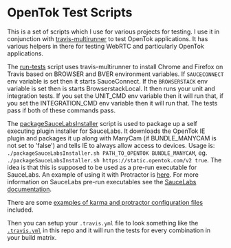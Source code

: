 OpenTok Test Scripts
=====

This is a set of scripts which I use for various projects for testing. I use it in conjunction with [travis-multirunner](https://www.npmjs.com/package/travis-multirunner) to test OpenTok applications. It has various helpers in there for testing WebRTC and particularly OpenTok applications.

The [run-tests](run-tests) script uses travis-multirunner to install Chrome and Firefox on Travis based on BROWSER and BVER environment variables. If `SAUCECONNECT` env variable is set then it starts SauceConnect. If the `BROWSERSTACK` env variable is set then is starts BrowserstackLocal. It then runs your unit and integration tests. If you set the UNIT_CMD env variable then it will run that, if you set the INTEGRATION_CMD env variable then it will run that. The tests pass if both of these commands pass.

The [packageSauceLabsInstaller](plugin-installer/packageSauceLabsInstaller.sh) script is used to package up a self executing plugin installer for SauceLabs. It downloads the OpenTok IE plugin and packages it up along with ManyCam (if BUNDLE_MANYCAM is not set to 'false') and tells IE to always allow access to devices. Usage is: `./packageSauceLabsInstaller.sh PATH_TO_OPENTOK BUNDLE_MANYCAM`, eg. `./packageSauceLabsInstaller.sh https://static.opentok.com/v2 true`. The idea is that this is supposed to be used as a pre-run executable for SauceLabs. An example of using it with Protractor is [here](https://github.com/aullman/opentok-test-scripts/blob/master/tests/integration/example.js#L7). For more information on SauceLabs pre-run executables see the [SauceLabs documentation](https://wiki.saucelabs.com/display/DOCS/Pre-Run+Executables).

There are some [examples of karma and protractor configuration files](tests/) included.

Then you can setup your `.travis.yml` file to look something like the [`.travis.yml`](.travis.yml) in this repo and it will run the tests for every combination in your build matrix.
